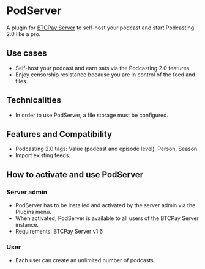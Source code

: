 # PodServer

A plugin for [BTCPay Server](https://github.com/btcpayserver) to self-host your podcast and start Podcasting 2.0 like a pro.

## Use cases

* Self-host your podcast and earn sats via the Podcasting 2.0 features.
* Enjoy censorship resistance because you are in control of the feed and files.

## Technicalities

* In order to use PodServer, a file storage must be configured.

## Features and Compatibility

* Podcasting 2.0 tags: Value (podcast and episode level), Person, Season.
* Import existing feeds.

## How to activate and use PodServer

### Server admin

* PodServer has to be installed and activated by the server admin via the Plugins menu.
* When activated, PodServer is available to all users of the BTCPay Server instance.
* Requirements: BTCPay Server v1.6

### User

* Each user can create an unlimited number of podcasts.
